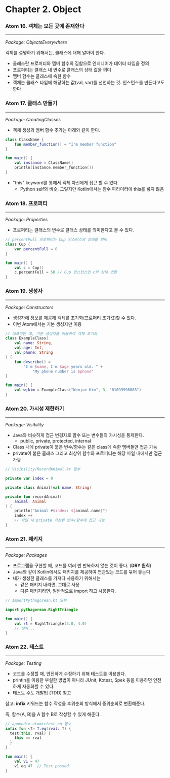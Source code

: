 # Chapter 2. Object

### Atom 16. 객체는 모든 곳에 존재한다

---

*Package: ObjectsEverywhere*


객체를 설명하기 위해서는, 클래스에 대해 알아야 한다.
* 클래스란 프로퍼티와 멤버 함수의 집합으로 엔지니어가 데이터 타입을 정의
* 프로퍼티는 클래스 내 변수로 클래스의 상태 값을 의미
* 멤버 함수는 클래스에 속한 함수
* 객체는 클래스 타입에 해당하는 값(val, var)를 선언하는 것. 인스턴스를 만든다고도 한다

### Atom 17. 클래스 만들기

---

*Package: CreatingClasses*

* 객체 생성과 멤버 함수 추가는 아래와 같이 한다.
```kotlin
class ClassName {
    fun member_function() = "I'm member function"
}

fun main() {
    val instance = ClassName()
    println(instance.member_function())
}
```
* "this" keyword를 통해서 객체 자신에게 접근 할 수 있다.
  * Python self와 비슷, 그렇지만 Kotlin에서는 함수 파라미터에 this를 넣지 않음


### Atom 18. 프로퍼티

---

*Package: Properties*

* 프로퍼티는 클래스의 변수로 클래스 상태를 의미한다고 볼 수 있다.
```kotlin
// percentFull 프로퍼티는 Cup 인스턴스의 상태를 의미
class Cup {
    var percentFull = 0
}

fun main() {
    val c = Cup()
    c.percentFull = 50 // Cup 인스턴스인 c의 상태 변환
}
```


### Atom 19. 생성자

---

*Package: Constructors*

* 생성자에 정보를 제공해 객체를 초기화(프로퍼티 초기값)할 수 있다.
* 이번 Atom에서는 기본 생성자만 이용
```kotlin
// 대표적인 예, 기본 생성자를 이용하여 객체 초기화
class ExampleClass(
    val name: String,
    val age: Int,
    val phone: String
) {
    fun describe() = 
        "I'm $name, I'm $age years old. " +
            "My phone number is $phone"
}

fun main() {
    val wjkim = ExampleClass("Wonjae Kim", 3, "01099998888")
}
```

### Atom 20. 가시성 제한하기

---

*Package: Visibility*

* Java와 비슷하게 접근 변경자로 함수 또는 변수들의 가시성을 통제한다.
  * public, private, protected, internal
* Class 내에 private이 붙은 변수/함수는 같은 class에 속한 멤버들만 접근 가능
* private이 붙은 클래스 그리고 최상위 함수와 프로퍼티는 해당 파일 내에서만 접근 가능

```kotlin
// Visibility/RecordAnimal.kt 일부

private var index = 0

private class Animal(val name: String)

private fun recordAnimal(
    animal: Animal
) {
    println("Animal #$index: ${animal.name}")
    index ++
    // 파일 내 private 최상위 변수/함수에 접근 가능
}
```

### Atom 21. 패키지

---

*Package: Packages*

* 프로그램을 구현할 때, 코드를 여러 번 반복하지 않는 것이 좋다. (**DRY 원칙**)
* Java와 같이 Kotlin에서도 패키지를 제공하여 연관있는 코드를 묶어 놓는다
* 내가 생성한 클래스를 가져다 사용하기 위해서는
  * 같은 패키지 내라면, 그대로 사용
  * 다른 패키지라면, 일반적으로 import 하고 사용한다.

```Kotlin
// ImportPythagorean.kt 일부

import pythagorean.RightTriangle

fun main() {
    val rt = RightTriangle(3.0, 4.0)
    // 생략...
} 
```

### Atom 22. 테스트

---

*Package: Testing*

* 코드를 수정할 때, 안전하게 수정하기 위해 테스트를 이용한다.
* println을 이용한 부실한 방법이 아니라 JUnit, Kotest, Spek 등을 이용하면 안전하게 자동화할 수 있다.
* 테스트 주도 개발법 (TDD) 참고

참고: **infix** 키워드는 함수 작성을 후위순회 방식에서 중위순회로 변환해준다.

즉, 함수(A, B)을 A 함수 B로 작성할 수 있게 해준다.
```kotlin
// appendix.atomictest eq 함수
infix fun <T> T.eq(rval: T) {
  test(this, rval) {
    this == rval
  }
}

fun main() {
    val v1 = 47
    v1 eq 47  // Test passed
}
```